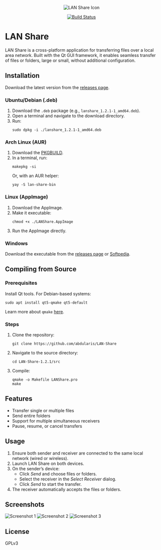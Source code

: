 <p align="center">
    <img src="src/img/icon.png" alt="LAN Share Icon"/>
</p>

<p align="center">
    <a href="https://travis-ci.org/abdularis/LAN-Share">
        <img src="https://travis-ci.org/abdularis/LAN-Share.svg?branch=master" alt="Build Status"/>
    </a>
</p>

# LAN Share

LAN Share is a cross-platform application for transferring files over a local area network. Built with the Qt GUI framework, it enables seamless transfer of files or folders, large or small, without additional configuration.

## Installation

Download the latest version from the [releases page](https://github.com/abdularis/LAN-Share/releases).

### Ubuntu/Debian (.deb)
1. Download the `.deb` package (e.g., `lanshare_1.2.1-1_amd64.deb`).
2. Open a terminal and navigate to the download directory.
3. Run:
   ```
   sudo dpkg -i ./lanshare_1.2.1-1_amd64.deb
   ```

### Arch Linux (AUR)
1. Download the [PKGBUILD](https://aur.archlinux.org/packages/lan-share-bin).
2. In a terminal, run:
   ```
   makepkg -si
   ```
   Or, with an AUR helper:
   ```
   yay -S lan-share-bin
   ```

### Linux (AppImage)
1. Download the AppImage.
2. Make it executable:
   ```
   chmod +x ./LANShare.AppImage
   ```
3. Run the AppImage directly.

### Windows
Download the executable from the [releases page](https://github.com/abdularis/LAN-Share/releases) or [Softpedia](https://www.softpedia.com/get/Internet/File-Sharing/LAN-Share.shtml).

## Compiling from Source

### Prerequisites
Install Qt tools. For Debian-based systems:
```
sudo apt install qt5-qmake qt5-default
```
Learn more about `qmake` [here](https://doc.qt.io/qt-5/qmake-tutorial.html).

### Steps
1. Clone the repository:
   ```
   git clone https://github.com/abdularis/LAN-Share
   ```
2. Navigate to the source directory:
   ```
   cd LAN-Share-1.2.1/src
   ```
3. Compile:
   ```
   qmake -o Makefile LANShare.pro
   make
   ```

## Features
- Transfer single or multiple files
- Send entire folders
- Support for multiple simultaneous receivers
- Pause, resume, or cancel transfers

## Usage
1. Ensure both sender and receiver are connected to the same local network (wired or wireless).
2. Launch LAN Share on both devices.
3. On the sender’s device:
   - Click *Send* and choose files or folders.
   - Select the receiver in the *Select Receiver* dialog.
   - Click *Send* to start the transfer.
4. The receiver automatically accepts the files or folders.

## Screenshots
![Screenshot 1](screenshot.png)
![Screenshot 2](screenshot2.png)
![Screenshot 3](screenshot3.png)

## License
GPLv3